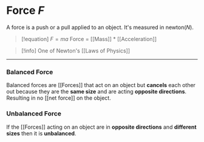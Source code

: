 # Force $F$
A force is a push or a pull applied to an object. 
It's measured in newton($N$).

> [!equation]
> $F=ma$
> Force = [[Mass]] * [[Acceleration]]

> [!info] One of Newton's [[Laws of Physics]] 

---

### Balanced Force

Balanced forces are [[Forces]] that act on an object but **cancels** each other out because they are the **same size** and are acting **opposite directions**. Resulting in no [[net force]] on the object.

### Unbalanced Force

If the [[Forces]] acting on an object are in **opposite directions** and **different sizes** then it is **unbalanced**.



